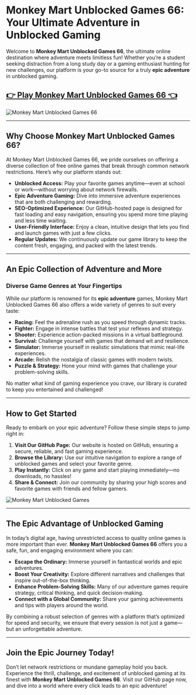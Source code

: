 # Monkey Mart Unblocked Games 66: Your Ultimate Adventure in Unblocked Gaming

Welcome to **Monkey Mart Unblocked Games 66**, the ultimate online destination where adventure meets limitless fun! Whether you’re a student seeking distraction from a long study day or a gaming enthusiast hunting for new challenges, our platform is your go-to source for a truly **epic adventure** in unblocked gaming.

## <a href="https://classroom-6x-unblocked.github.io/">👉 Play Monkey Mart Unblocked Games 66 👈</a>

![Monkey Mart Unblocked Games 66](https://github.com/user-attachments/assets/938e3b55-3c15-4493-8a28-e0225c3976fa)

---

## Why Choose Monkey Mart Unblocked Games 66?

At Monkey Mart Unblocked Games 66, we pride ourselves on offering a diverse collection of free online games that break through common network restrictions. Here’s why our platform stands out:

- **Unblocked Access:** Play your favorite games anytime—even at school or work—without worrying about network firewalls.
- **Epic Adventure Gaming:** Dive into immersive adventure experiences that are both challenging and rewarding.
- **SEO-Optimized Experience:** Our GitHub-hosted page is designed for fast loading and easy navigation, ensuring you spend more time playing and less time waiting.
- **User-Friendly Interface:** Enjoy a clean, intuitive design that lets you find and launch games with just a few clicks.
- **Regular Updates:** We continuously update our game library to keep the content fresh, engaging, and packed with the latest trends.

---

## An Epic Collection of Adventure and More

### **Diverse Game Genres at Your Fingertips**

While our platform is renowned for its **epic adventure** games, Monkey Mart Unblocked Games 66 also offers a wide variety of genres to suit every taste:

- **Racing:** Feel the adrenaline rush as you speed through dynamic tracks.
- **Fighter:** Engage in intense battles that test your reflexes and strategy.
- **Shooter:** Experience action-packed missions in a virtual battleground.
- **Survival:** Challenge yourself with games that demand wit and resilience.
- **Simulator:** Immerse yourself in realistic simulations that mimic real-life experiences.
- **Arcade:** Relish the nostalgia of classic games with modern twists.
- **Puzzle & Strategy:** Hone your mind with games that challenge your problem-solving skills.

No matter what kind of gaming experience you crave, our library is curated to keep you entertained and challenged!

---

## How to Get Started

Ready to embark on your epic adventure? Follow these simple steps to jump right in:

1. **Visit Our GitHub Page:** Our website is hosted on GitHub, ensuring a secure, reliable, and fast gaming experience.
2. **Browse the Library:** Use our intuitive navigation to explore a range of unblocked games and select your favorite genre.
3. **Play Instantly:** Click on any game and start playing immediately—no downloads, no hassles!
4. **Share & Connect:** Join our community by sharing your high scores and favorite games with friends and fellow gamers.

![Monkey Mart Unblocked Games](https://github.com/user-attachments/assets/b64f2196-beef-4750-9f17-d7fe3634ef72)

---

## The Epic Advantage of Unblocked Gaming

In today’s digital age, having unrestricted access to quality online games is more important than ever. **Monkey Mart Unblocked Games 66** offers you a safe, fun, and engaging environment where you can:

- **Escape the Ordinary:** Immerse yourself in fantastical worlds and epic adventures.
- **Boost Your Creativity:** Explore different narratives and challenges that inspire out-of-the-box thinking.
- **Enhance Problem-Solving Skills:** Many of our adventure games require strategy, critical thinking, and quick decision-making.
- **Connect with a Global Community:** Share your gaming achievements and tips with players around the world.

By combining a robust selection of genres with a platform that’s optimized for speed and security, we ensure that every session is not just a game—but an unforgettable adventure.

---

## Join the Epic Journey Today!

Don’t let network restrictions or mundane gameplay hold you back. Experience the thrill, challenge, and excitement of unblocked gaming at its finest with **Monkey Mart Unblocked Games 66**. Visit our GitHub page now, and dive into a world where every click leads to an epic adventure!
